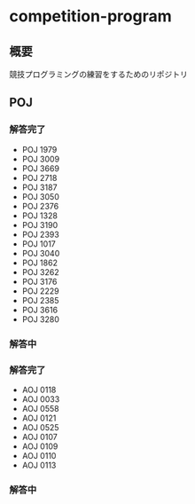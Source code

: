 # competition-program



## 概要



競技プログラミングの練習をするためのリポジトリ



## POJ



### 解答完了

 * POJ 1979
 * POJ 3009
 * POJ 3669
 * POJ 2718
 * POJ 3187
 * POJ 3050
 * POJ 2376
 * POJ 1328
 * POJ 3190
 * POJ 2393
 * POJ 1017
 * POJ 3040
 * POJ 1862
 * POJ 3262
 * POJ 3176
 * POJ 2229
 * POJ 2385
 * POJ 3616
 * POJ 3280

### 解答中



### 解答完了

 * AOJ 0118
 * AOJ 0033
 * AOJ 0558
 * AOJ 0121
 * AOJ 0525
 * AOJ 0107
 * AOJ 0109
 * AOJ 0110
 * AOJ 0113

### 解答中

